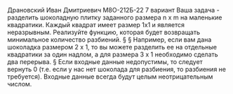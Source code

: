 Драновский Иван Дмитриевич М8О-212Б-22
7 вариант
Ваша задача - разделить шоколадную плитку заданного размера n x m на маленькие
квадратики. Каждый квадрат имеет размер 1x1 и является неразрывным. Реализуйте функцию,
которая будет возвращать минимальное количество разбиений.
§
§ Например, если вам дана шоколадка размером 2 x 1, то вы можете разделить ее на отдельные
квадратики за один надлом, а для размера 3 x 1 необходимо сделать два перерыва.
§ Если входные данные недопустимы, то следует вернуть 0 (т.е. если у нас нет шоколада для
разбиения, то разбиения не требуется). Входные данные всегда будут целым неотрицательным
числом.
